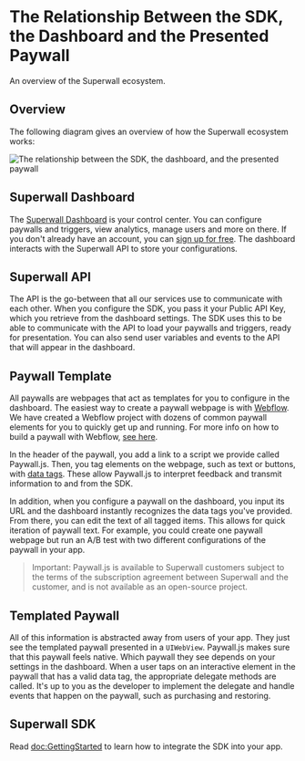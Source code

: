# The Relationship Between the SDK, the Dashboard and the Presented Paywall

An overview of the Superwall ecosystem.

## Overview

The following diagram gives an overview of how the Superwall ecosystem works:

![The relationship between the SDK, the dashboard, and the presented paywall](apiDiagram.png)

## Superwall Dashboard

The [Superwall Dashboard](https://superwall.com/dashboard) is your control center. You can configure paywalls and triggers, view analytics, manage users and more on there. If you don't already have an account, you can [sign up for free](https://superwall.com/sign-up). The dashboard interacts with the Superwall API to store your configurations.

## Superwall API

The API is the go-between that all our services use to communicate with each other. When you configure the SDK, you pass it your Public API Key, which you retrieve from the dashboard settings. The SDK uses this to be able to communicate with the API to load your paywalls and triggers, ready for presentation. You can also send user variables and events to the API that will appear in the dashboard.

## Paywall Template

All paywalls are webpages that act as templates for you to configure in the dashboard. The easiest way to create a paywall webpage is with [Webflow](https://webflow.com). We have created a Webflow project with dozens of common paywall elements for you to quickly get up and running. For more info on how to build a paywall with Webflow, [see here](https://docs.superwall.com/docs/building-paywalls-with-webflow).

In the header of the paywall, you add a link to a script we provide called Paywall.js. Then, you tag elements on the webpage, such as text or buttons, with [data tags](https://docs.superwall.com/docs/paywalljs#data-tags). These allow Paywall.js to interpret feedback and transmit information to and from the SDK.

In addition, when you configure a paywall on the dashboard, you input its URL and the dashboard instantly recognizes the data tags you've provided. From there, you can edit the text of all tagged items. This allows for quick iteration of paywall text. For example, you could create one paywall webpage but run an A/B test with two different configurations of the paywall in your app.

> Important: Paywall.js is available to Superwall customers subject to the terms of the subscription agreement between Superwall and the customer, and is not available as an open-source project.


## Templated Paywall

All of this information is abstracted away from users of your app. They just see the templated paywall presented in a `UIWebView`. Paywall.js makes sure that this paywall feels native. Which paywall they see depends on your settings in the dashboard. When a user taps on an interactive element in the paywall that has a valid data tag, the appropriate delegate methods are called. It's up to you as the developer to implement the delegate and handle events that happen on the paywall, such as purchasing and restoring.

## Superwall SDK

Read <doc:GettingStarted> to learn how to integrate the SDK into your app.
